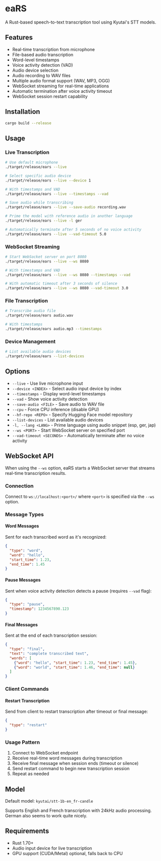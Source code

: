 # eaRS

A Rust-based speech-to-text transcription tool using Kyutai's STT models.

## Features

- Real-time transcription from microphone
- File-based audio transcription
- Word-level timestamps
- Voice activity detection (VAD)
- Audio device selection
- Audio recording to WAV files
- Multiple audio format support (WAV, MP3, OGG)
- WebSocket streaming for real-time applications
- Automatic termination after voice activity timeout
- WebSocket session restart capability

## Installation

```bash
cargo build --release
```

## Usage

### Live Transcription

```bash
# Use default microphone
./target/release/ears --live

# Select specific audio device
./target/release/ears --live --device 1

# With timestamps and VAD
./target/release/ears --live --timestamps --vad

# Save audio while transcribing
./target/release/ears --live --save-audio recording.wav

# Prime the model with reference audio in another language
./target/release/ears --live -l ger

# Automatically terminate after 5 seconds of no voice activity
./target/release/ears --live --vad-timeout 5.0
```

### WebSocket Streaming

```bash
# Start WebSocket server on port 8080
./target/release/ears --live --ws 8080

# With timestamps and VAD
./target/release/ears --live --ws 8080 --timestamps --vad

# With automatic timeout after 3 seconds of silence
./target/release/ears --live --ws 8080 --vad-timeout 3.0
```

### File Transcription

```bash
# Transcribe audio file
./target/release/ears audio.wav

# With timestamps
./target/release/ears audio.mp3 --timestamps
```

### Device Management

```bash
# List available audio devices
./target/release/ears --list-devices
```

## Options

- `--live` - Use live microphone input
- `--device <INDEX>` - Select audio input device by index
- `--timestamps` - Display word-level timestamps
- `--vad` - Show voice activity detection
- `--save-audio <FILE>` - Save audio to WAV file
- `--cpu` - Force CPU inference (disable GPU)
- `--hf-repo <REPO>` - Specify Hugging Face model repository
- `--list-devices` - List available audio devices
- `-l, --lang <LANG>` - Prime language using audio snippet (esp, ger, jap)
- `--ws <PORT>` - Start WebSocket server on specified port
- `--vad-timeout <SECONDS>` - Automatically terminate after no voice activity

## WebSocket API

When using the `--ws` option, eaRS starts a WebSocket server that streams real-time transcription results.

### Connection

Connect to `ws://localhost:<port>/` where `<port>` is specified via the `--ws` option.

### Message Types

#### Word Messages
Sent for each transcribed word as it's recognized:
```json
{
  "type": "word",
  "word": "hello",
  "start_time": 1.23,
  "end_time": 1.45
}
```

#### Pause Messages
Sent when voice activity detection detects a pause (requires `--vad` flag):
```json
{
  "type": "pause",
  "timestamp": 1234567890.123
}
```

#### Final Messages
Sent at the end of each transcription session:
```json
{
  "type": "final",
  "text": "complete transcribed text",
  "words": [
    {"word": "hello", "start_time": 1.23, "end_time": 1.45},
    {"word": "world", "start_time": 1.46, "end_time": null}
  ]
}
```

### Client Commands

#### Restart Transcription
Send from client to restart transcription after timeout or final message:
```json
{
  "type": "restart"
}
```

### Usage Pattern

1. Connect to WebSocket endpoint
2. Receive real-time word messages during transcription
3. Receive final message when session ends (timeout or silence)
4. Send restart command to begin new transcription session
5. Repeat as needed

## Model

Default model: `kyutai/stt-1b-en_fr-candle`

Supports English and French transcription with 24kHz audio processing. German also seems to work quite nicely.

## Requirements

- Rust 1.70+
- Audio input device for live transcription
- GPU support (CUDA/Metal) optional, falls back to CPU

